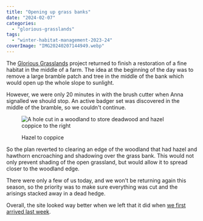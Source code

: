 ```yaml
---
title: "Opening up grass banks"
date: "2024-02-07"
categories: 
  - "glorious-grasslands"
tags: 
  - "winter-habitat-management-2023-24"
coverImage: "IMG20240207144949.webp"
---
```


The [Glorious Grasslands](https://www.cotswoldsaonb.org.uk/looking-after/our-grasslands-projects/glorious-cotswolds-grasslands/) project returned to finish a restoration of a fine habitat in the middle of a farm. The idea at the beginning of the day was to remove a large bramble patch and tree in the middle of the bank which would open up the whole slope to sunlight.

However, we were only 20 minutes in with the brush cutter when Anna signalled we should stop. An active badger set was discovered in the middle of the bramble, so we couldn't continue.

<figure>

![A hole cut in a woodland to store deadwood and hazel coppice to the right](images/IMG20240207113810-1024x576.webp)

<figcaption>

Hazel to coppice

</figcaption>

</figure>

So the plan reverted to clearing an edge of the woodland that had hazel and hawthorn encroaching and shadowing over the grass bank. This would not only prevent shading of the open grassland, but would allow it to spread closer to the woodland edge.

There were only a few of us today, and we won't be returning again this season, so the priority was to make sure everything was cut and the arisings stacked away in a dead hedge.

Overall, the site looked way better when we left that it did when [we first arrived last week](https://diary.uncountable.uk/2024/01/grassland-with-a-view/).

